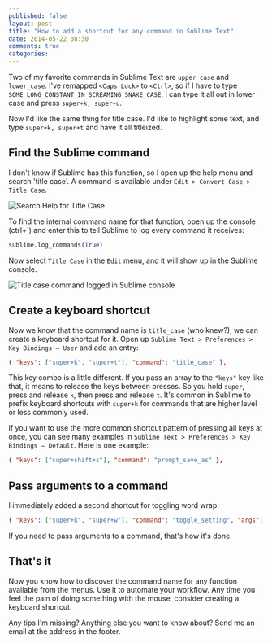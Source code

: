 ```yaml
---
published: false
layout: post
title: "How to add a shortcut for any command in Sublime Text"
date: 2014-05-22 08:30
comments: true
categories:
---
```


Two of my favorite commands in Sublime Text are `upper_case` and `lower_case`. I've remapped `<Caps Lock>` to `<Ctrl>`, so if I have to type `SOME_LONG_CONSTANT_IN_SCREAMING_SNAKE_CASE`, I can type it all out in lower case and press `super+k, super+u`.

Now I'd like the same thing for title case. I'd like to highlight some text, and type `super+k, super+t` and have it all titleized.

## Find the Sublime command

I don't know if Sublime has this function, so I open up the help menu and search 'title case'. A command is available under `Edit > Convert Case > Title Case`.

![Search Help for Title Case](/images/posts/search-help-for-title-case.png)

To find the internal command name for that function, open up the console (ctrl+\`) and enter this to tell Sublime to log every command it receives:

```python
sublime.log_commands(True)
```

Now select `Title Case` in the `Edit` menu, and it will show up in the Sublime console.

![Title case command logged in Sublime console](/images/posts/title-case-command-in-sublime-console.png)

## Create a keyboard shortcut

Now we know that the command name is `title_case` (who knew?), we can create a keyboard shortcut for it. Open up `Sublime Text > Preferences > Key Bindings — User` and add an entry:

```json
{ "keys": ["super+k", "super+t"], "command": "title_case" },
```

This key combo is a little different. If you pass an array to the `"keys"` key like that, it means to release the keys between presses. So you hold `super`, press and release `k`, then press and release `t`. It's common in Sublime to prefix keyboard shortcuts with `super+k` for commands that are higher level or less commonly used.

If you want to use the more common shortcut pattern of pressing all keys at once, you can see many examples in `Sublime Text > Preferences > Key Bindings — Default`. Here is one example:

```json
{ "keys": ["super+shift+s"], "command": "prompt_save_as" },
```

## Pass arguments to a command

I immediately added a second shortcut for toggling word wrap:

```json
{ "keys": ["super+k", "super+w"], "command": "toggle_setting", "args": { "setting": "word_wrap" } },
```

If you need to pass arguments to a command, that's how it's done.

## That's it

Now you know how to discover the command name for any function available from the menus. Use it to automate your workflow. Any time you feel the pain of doing something with the mouse, consider creating a keyboard shortcut.

Any tips I'm missing? Anything else you want to know about? Send me an email at the address in the footer.
